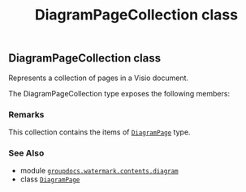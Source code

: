 ﻿---
title: DiagramPageCollection class
second_title: GroupDocs.Watermark for Python via .NET API References
description: 
type: docs
url: /python-net/groupdocs.watermark.contents.diagram/diagrampagecollection/
is_root: false
weight: 90
---

## DiagramPageCollection class

Represents a collection of pages in a Visio document.



The DiagramPageCollection type exposes the following members:


### Remarks 


This collection contains the items of [`DiagramPage`](/watermark/python-net/groupdocs.watermark.contents.diagram/diagrampage) type.

### See Also
* module [`groupdocs.watermark.contents.diagram`](..)
* class [`DiagramPage`](/watermark/python-net/groupdocs.watermark.contents.diagram/diagrampage)

